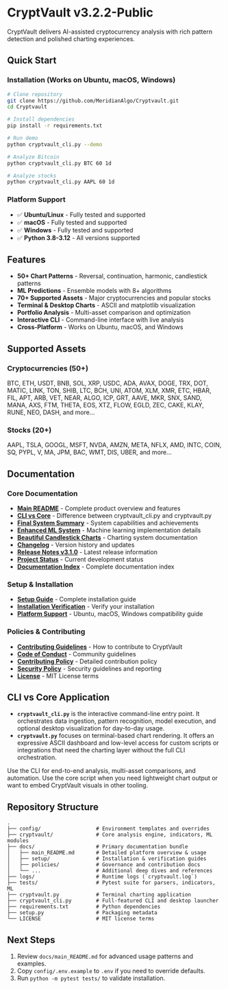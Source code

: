 # CryptVault v3.2.2-Public

CryptVault delivers AI-assisted cryptocurrency analysis with rich pattern detection and polished charting experiences.

## Quick Start

### Installation (Works on Ubuntu, macOS, Windows)

```bash
# Clone repository
git clone https://github.com/MeridianAlgo/Cryptvault.git
cd Cryptvault

# Install dependencies
pip install -r requirements.txt

# Run demo
python cryptvault_cli.py --demo

# Analyze Bitcoin
python cryptvault_cli.py BTC 60 1d

# Analyze stocks
python cryptvault_cli.py AAPL 60 1d
```

### Platform Support
- ✅ **Ubuntu/Linux** - Fully tested and supported
- ✅ **macOS** - Fully tested and supported  
- ✅ **Windows** - Fully tested and supported
- ✅ **Python 3.8-3.12** - All versions supported

## Features

- **50+ Chart Patterns** - Reversal, continuation, harmonic, candlestick patterns
- **ML Predictions** - Ensemble models with 8+ algorithms
- **70+ Supported Assets** - Major cryptocurrencies and popular stocks
- **Terminal & Desktop Charts** - ASCII and matplotlib visualization
- **Portfolio Analysis** - Multi-asset comparison and optimization
- **Interactive CLI** - Command-line interface with live analysis
- **Cross-Platform** - Works on Ubuntu, macOS, and Windows

## Supported Assets

### Cryptocurrencies (50+)
BTC, ETH, USDT, BNB, SOL, XRP, USDC, ADA, AVAX, DOGE, TRX, DOT, MATIC, LINK, TON, SHIB, LTC, BCH, UNI, ATOM, XLM, XMR, ETC, HBAR, FIL, APT, ARB, VET, NEAR, ALGO, ICP, GRT, AAVE, MKR, SNX, SAND, MANA, AXS, FTM, THETA, EOS, XTZ, FLOW, EGLD, ZEC, CAKE, KLAY, RUNE, NEO, DASH, and more...

### Stocks (20+)
AAPL, TSLA, GOOGL, MSFT, NVDA, AMZN, META, NFLX, AMD, INTC, COIN, SQ, PYPL, V, MA, JPM, BAC, WMT, DIS, UBER, and more...

## Documentation

### Core Documentation
- **[Main README](docs/main_README.md)** - Complete product overview and features
- **[CLI vs Core](docs/CLI_VS_CORE.md)** - Difference between cryptvault_cli.py and cryptvault.py
- **[Final System Summary](docs/FINAL_SYSTEM_SUMMARY.md)** - System capabilities and achievements
- **[Enhanced ML System](docs/ENHANCED_ML_SYSTEM.md)** - Machine learning implementation details
- **[Beautiful Candlestick Charts](docs/BEAUTIFUL_CANDLESTICK_CHARTS.md)** - Charting system documentation
- **[Changelog](docs/CHANGELOG.md)** - Version history and updates
- **[Release Notes v3.1.0](docs/RELEASE_NOTES_3.1.0.md)** - Latest release information
- **[Project Status](docs/PROJECT_STATUS.md)** - Current development status
- **[Documentation Index](docs/README.md)** - Complete documentation index

### Setup & Installation
- **[Setup Guide](docs/setup/SETUP_GUIDE.md)** - Complete installation guide
- **[Installation Verification](docs/setup/INSTALLATION_VERIFIED.md)** - Verify your installation
- **[Platform Support](docs/PLATFORM_SUPPORT.md)** - Ubuntu, macOS, Windows compatibility guide

### Policies & Contributing
- **[Contributing Guidelines](CONTRIBUTING.md)** - How to contribute to CryptVault
- **[Code of Conduct](docs/policies/CODE_OF_CONDUCT.md)** - Community guidelines
- **[Contributing Policy](docs/policies/CONTRIBUTING.md)** - Detailed contribution policy
- **[Security Policy](SECURITY.md)** - Security guidelines and reporting
- **[License](LICENSE)** - MIT License terms

## CLI vs Core Application

- **`cryptvault_cli.py`** is the interactive command-line entry point. It orchestrates data ingestion, pattern recognition, model execution, and optional desktop visualization for day-to-day usage.
- **`cryptvault.py`** focuses on terminal-based chart rendering. It offers an expressive ASCII dashboard and low-level access for custom scripts or integrations that need the charting layer without the full CLI orchestration.

Use the CLI for end-to-end analysis, multi-asset comparisons, and automation. Use the core script when you need lightweight chart output or want to embed CryptVault visuals in other tooling.

## Repository Structure

```text
.
├── config/                  # Environment templates and overrides
├── cryptvault/              # Core analysis engine, indicators, ML modules
├── docs/                    # Primary documentation bundle
│   ├── main_README.md       # Detailed platform overview & usage
│   ├── setup/               # Installation & verification guides
│   ├── policies/            # Governance and contribution docs
│   └── ...                  # Additional deep dives and references
├── logs/                    # Runtime logs (`cryptvault.log`)
├── tests/                   # Pytest suite for parsers, indicators, ML
├── cryptvault.py            # Terminal charting application
├── cryptvault_cli.py        # Full-featured CLI and desktop launcher
├── requirements.txt         # Python dependencies
├── setup.py                 # Packaging metadata
└── LICENSE                  # MIT license terms
```

## Next Steps

1. Review `docs/main_README.md` for advanced usage patterns and examples.
2. Copy `config/.env.example` to `.env` if you need to override defaults.
3. Run `python -m pytest tests/` to validate installation.
